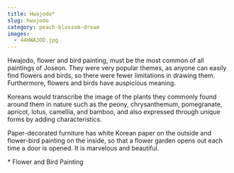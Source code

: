 ```yaml
---
title: Hwajodo*
slug: hwajodo
category: peach-blossom-dream
images:
  - 44HWAJOD.jpg
---
```


Hwajodo, flower and bird painting, must be the most common of all paintings of Joseon. They were very popular themes, as anyone can easily find flowers and birds, so there were fewer limitations in drawing them. Furthermore, flowers and birds have auspicious meaning.

Koreans would transcribe the image of the plants they commonly found around them in nature such as the peony, chrysanthemum, pomegranate, apricot, lotus, camellia, and bamboo, and also expressed through unique forms by adding characteristics.

Paper-decorated furniture has white Korean paper on the outside and flower-bird painting on the inside, so that a flower garden opens out each time a door is opened. It is marvelous and beautiful.

&#x2A; Flower and Bird Painting
